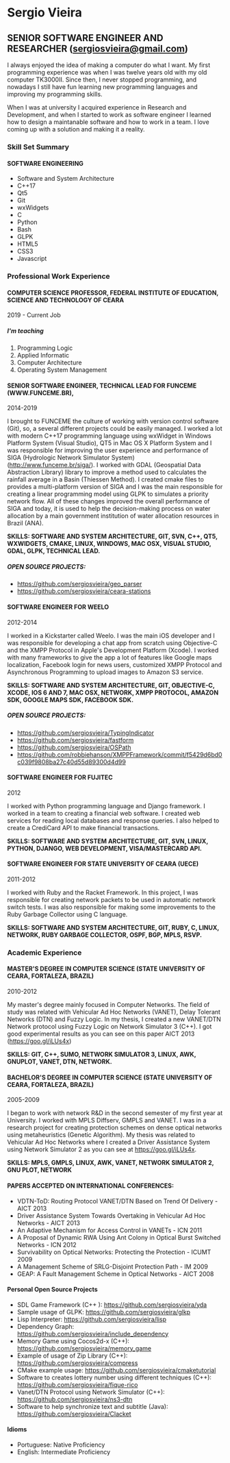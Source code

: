 # Sergio Vieira
## SENIOR SOFTWARE ENGINEER AND RESEARCHER (sergiosvieira@gmail.com)

I always enjoyed the idea of making a computer do what I want. My first programming experience was when I was twelve years old with my old computer TK3000II. Since then, I never stopped programming, and nowadays I still have fun learning new programming languages and improving my programming skills. 

When I was at university I acquired experience in Research and Development, and when I started to work as software engineer I learned how to design a maintanable software and how to work in a team. I love coming up with a solution and making it a reality.

### Skill Set Summary
#### SOFTWARE ENGINEERING

- Software and System Architecture
- C++17
- Qt5 
- Git
- wxWidgets
- C 
- Python 
- Bash 
- GLPK
- HTML5
- CSS3
- Javascript

### Professional Work Experience
#### COMPUTER SCIENCE PROFESSOR, FEDERAL INSTITUTE OF EDUCATION, SCIENCE AND TECHNOLOGY OF CEARA
2019 - Current Job

##### I'm teaching
1. Programming Logic
2. Applied Informatic
3. Computer Architecture
4. Operating System Management 

#### SENIOR SOFTWARE ENGINEER, TECHNICAL LEAD FOR FUNCEME (WWW.FUNCEME.BR),
2014-2019

I brought to FUNCEME the culture of working with version control software (Git), so,
a several different projects could be easily managed. I worked a lot with modern C++17 programming
language using wxWidget in Windows Platform System (Visual Studio), QT5 in Mac OS X Platform System and 
I was responsible for improving the user experience and performance of SIGA (Hydrologic Network Simulator System) (http://www.funceme.br/siga/). I worked with GDAL (Geospatial Data Abstraction Library) library to improve a
method used to calculates the rainfall average in a Basin (Thiessen Method). I created cmake files to provides
a multi-platform version of SIGA and I was the main responsible for creating a linear programming model using GLPK to simulates 
a priority network flow. All of these changes improved the overall performance of SIGA and today, it is used to help the decision-making process on water allocation by a main government institution of water allocation resources in Brazil (ANA).

**SKILLS: SOFTWARE AND SYSTEM ARCHITECTURE, GIT, SVN, C++, QT5, WXWIDGETS, CMAKE, LINUX,
WINDOWS, MAC OSX, VISUAL STUDIO, GDAL, GLPK, TECHNICAL LEAD.**

##### OPEN SOURCE PROJECTS:
- https://github.com/sergiosvieira/geo_parser
- https://github.com/sergiosvieira/ceara-stations

#### SOFTWARE ENGINEER FOR WEELO
2012-2014

I worked in a Kickstarter called Weelo. I was the main iOS developer and I was responsible for
developing a chat app from scratch using Objective-C and the XMPP Protocol in Apple's
Development Platform (Xcode). I worked with many frameworks to give the app a lot of features
like Google maps localization, Facebook login for news users, customized XMPP Protocol and
Asynchronous Programming to upload images to Amazon S3 service.

**SKILLS: SOFTWARE AND SYSTEM ARCHITECTURE, GIT, OBJECTIVE-C, XCODE, IOS 6 AND 7, MAC
OSX, NETWORK, XMPP PROTOCOL, AMAZON SDK, GOOGLE MAPS SDK, FACEBOOK SDK.**

##### OPEN SOURCE PROJECTS:
- https://github.com/sergiosvieira/TypingIndicator
- https://github.com/sergiosvieira/fastform
- https://github.com/sergiosvieira/OSPath
- https://github.com/robbiehanson/XMPPFramework/commit/f5429d6bd0c039f9808ba27c40d55d89300d4d99

#### SOFTWARE ENGINEER FOR FUJITEC
2012

I worked with Python programming language and Django framework. I worked in a team to
creating a financial web software. I created web services for reading local databases and
response queries. I also helped to create a CrediCard API to make financial transactions.

**SKILLS: SOFTWARE AND SYSTEM ARCHITECTURE, GIT, SVN, LINUX, PYTHON, DJANGO, WEB
DEVELOPMENT, VISA/MASTERCARD API.**

#### SOFTWARE ENGINEER FOR STATE UNIVERSITY OF CEARA (UECE)
2011-2012

I worked with Ruby and the Racket Framework. In this project, I was responsible for creating
network packets to be used in automatic network switch tests. I was also responsible for making
some improvements to the Ruby Garbage Collector using C language.

**SKILLS: SOFTWARE AND SYSTEM ARCHITECTURE, GIT, RUBY, C, LINUX, NETWORK, RUBY
GARBAGE COLLECTOR, OSPF, BGP, MPLS, RSVP.**

### Academic Experience
#### MASTER'S DEGREE IN COMPUTER SCIENCE (STATE UNIVERSITY OF CEARA, FORTALEZA, BRAZIL)
2010-2012

My master's degree mainly focused in Computer Networks. The field of study was related with
Vehicular Ad Hoc Networks (VANET), Delay Tolerant Networks (DTN) and Fuzzy Logic. In my
thesis, I created a new VANET/DTN Network protocol using Fuzzy Logic on Network Simulator 3
(C++). I got good experimental results as you can see on this paper AICT 2013 (https://goo.gl/iLUs4x)

**SKILLS: GIT, C++, SUMO, NETWORK SIMULATOR 3, LINUX, AWK, GNUPLOT, VANET, DTN,
NETWORK.**

#### BACHELOR'S DEGREE IN COMPUTER SCIENCE (STATE UNIVERSITY OF CEARA, FORTALEZA, BRAZIL)
2005-2009

I began to work with network R&D in the second semester of my first year at University. I worked with MPLS
Diffserv, GMPLS and VANET. I was in a research project for creating protection
schemes on dense optical networks using metaheuristics (Genetic Algorithm). My thesis was
related to Vehicular Ad Hoc Networks where I created a Driver Assistance System using Network
Simulator 2 as you can see at https://goo.gl/iLUs4x.

**SKILLS: MPLS, GMPLS, LINUX, AWK, VANET, NETWORK SIMULATOR 2, GNU PLOT, NETWORK**

#### PAPERS ACCEPTED ON INTERNATIONAL CONFERENCES:

- VDTN-ToD: Routing Protocol VANET/DTN Based on Trend Of Delivery - AICT 2013
- Driver Assistance System Towards Overtaking in Vehicular Ad Hoc Networks - AICT 2013
- An Adaptive Mechanism for Access Control in VANETs - ICN 2011
- A Proposal of Dynamic RWA Using Ant Colony in Optical Burst Switched Networks - ICN 2012
- Survivability on Optical Networks: Protecting the Protection - ICUMT 2009
- A Management Scheme of SRLG-Disjoint Protection Path - IM 2009
- GEAP: A Fault Management Scheme in Optical Networks - AICT 2008

#### Personal Open Source Projects
- SDL Game Framework (C++ ): https://github.com/sergiosvieira/yda
- Sample usage of GLPK: https://github.com/sergiosvieira/glkp
- Lisp Interpreter: https://github.com/sergiosvieira/lisp
- Dependency Graph: https://github.com/sergiosvieira/include_dependency
- Memory Game using Cocos2d-x (C++): https://github.com/sergiosvieira/memory_game
- Example of usage of Zip Library (C++): https://github.com/sergiosvieira/compress
- CMake example usage: https://github.com/sergiosvieira/cmaketutorial
- Software to creates lottery number using different techniques (C++): https://github.com/sergiosvieira/fique-rico
- Vanet/DTN Protocol using Network Simulator (C++): https://github.com/sergiosvieira/ns3-dtn
- Software to help synchronize text and subtitle (Java): https://github.com/sergiosvieira/Clacket

#### Idioms
- Portuguese: Native Proficiency
- English: Intermediate Proficiency
